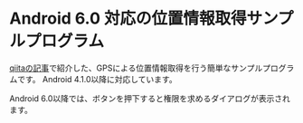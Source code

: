 # Android 6.0 対応の位置情報取得サンプルプログラム

[qiitaの記事](http://qiita.com/drafts/178cb540b697cd9419fd/edit)で紹介した、GPSによる位置情報取得を行う簡単なサンプルプログラムです。
Android 4.1.0以降に対応しています。

Android 6.0以降では、ボタンを押下すると権限を求めるダイアログが表示されます。
